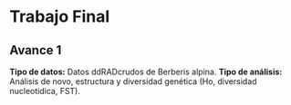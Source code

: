 # Trabajo Final
## Avance 1

**Tipo de datos:** Datos ddRADcrudos de Berberis alpina. 
**Tipo de análisis:** Análisis de novo, estructura y diversidad genética (Ho, diversidad nucleotidica, FST).
